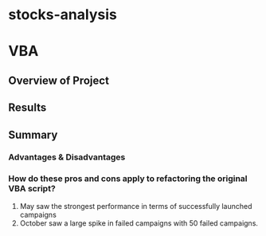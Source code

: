 # stocks-analysis


# VBA

## Overview of Project


## Results



## Summary 

### Advantages & Disadvantages


### How do these pros and cons apply to refactoring the original VBA script?
1. May saw the strongest performance in terms of successfully launched campaigns
2. October saw a large spike in failed campaigns with 50 failed campaigns.
